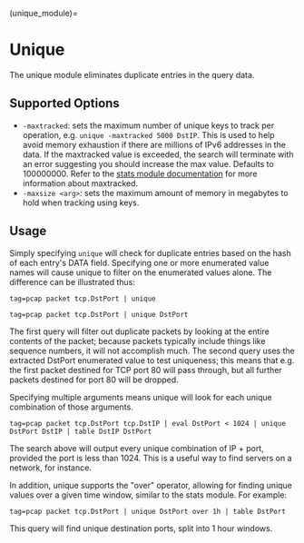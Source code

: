 (unique_module)=
# Unique

The unique module eliminates duplicate entries in the query data. 

## Supported Options

* `-maxtracked`: sets the maximum number of unique keys to track per operation, e.g. `unique -maxtracked 5000 DstIP`. This is used to help avoid memory exhaustion if there are millions of IPv6 addresses in the data. If the maxtracked value is exceeded, the search will terminate with an error suggesting you should increase the max value. Defaults to 100000000. Refer to the [stats module documentation](/search/stats/stats) for more information about maxtracked.
* `-maxsize <arg>`: sets the maximum amount of memory in megabytes to hold when tracking using keys.

## Usage

Simply specifying `unique` will check for duplicate entries based on the hash of each entry's DATA field. Specifying one or more enumerated value names will cause unique to filter on the enumerated values alone. The difference can be illustrated thus:

```gravwell
tag=pcap packet tcp.DstPort | unique
```

```gravwell
tag=pcap packet tcp.DstPort | unique DstPort
```

The first query will filter out duplicate packets by looking at the entire contents of the packet; because packets typically include things like sequence numbers, it will not accomplish much. The second query uses the extracted DstPort enumerated value to test uniqueness; this means that e.g. the first packet destined for TCP port 80 will pass through, but all further packets destined for port 80 will be dropped.

Specifying multiple arguments means unique will look for each unique combination of those arguments.

```gravwell
tag=pcap packet tcp.DstPort tcp.DstIP | eval DstPort < 1024 | unique DstPort DstIP | table DstIP DstPort
```

The search above will output every unique combination of IP + port, provided the port is less than 1024. This is a useful way to find servers on a network, for instance.

In addition, unique supports the "over" operator, allowing for finding unique values over a given time window, similar to the stats module. For example:

```gravwell
tag=pcap packet tcp.DstPort | unique DstPort over 1h | table DstPort
```

This query will find unique destination ports, split into 1 hour windows.
